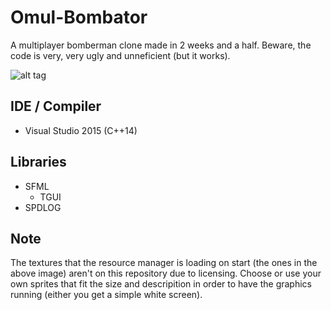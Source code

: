 # Omul-Bombator
A multiplayer bomberman clone made in 2 weeks and a half. 
Beware, the code is very, very ugly and unneficient (but it works).

![alt tag](http://i.imgur.com/2dFwAhD.png)

## IDE / Compiler
  - Visual Studio 2015 (C++14)
 
## Libraries
  - SFML
    * TGUI
  - SPDLOG

## Note
The textures that the resource manager is loading on start (the ones in the above image) aren't on this repository due to licensing. Choose or use your own sprites that fit the size and descripition in order to have the graphics running (either you get a simple white screen).

